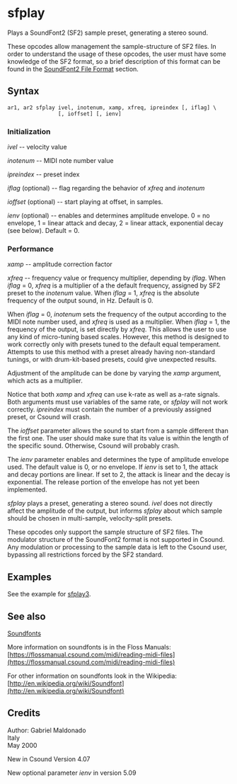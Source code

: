 <!--
id:sfplay
category:Signal Generators:Sample Playback
-->
# sfplay
Plays a SoundFont2 (SF2) sample preset, generating a stereo sound.

These opcodes allow management the sample-structure of SF2 files. In order to understand the usage of these opcodes, the user must have some knowledge of the SF2 format, so a brief description of this format can be found in the [SoundFont2 File Format](../../siggen/sample) section.

## Syntax
``` csound-orc
ar1, ar2 sfplay ivel, inotenum, xamp, xfreq, ipreindex [, iflag] \
                [, ioffset] [, ienv]
```

### Initialization

_ivel_ -- velocity value

_inotenum_ -- MIDI note number value

_ipreindex_ -- preset index

_iflag_ (optional) -- flag regarding the behavior of _xfreq_ and _inotenum_

_ioffset_ (optional) -- start playing at offset, in samples.

_ienv_ (optional) -- enables and determines amplitude envelope. 0 = no envelope, 1 = linear attack and decay, 2 = linear attack, exponential decay (see below). Default = 0.

### Performance

_xamp_ -- amplitude correction factor

_xfreq_ -- frequency value or frequency multiplier, depending by _iflag_. When _iflag_ = 0, _xfreq_ is a multiplier of a the default frequency, assigned by SF2 preset to the _inotenum_ value. When _iflag_ = 1, _xfreq_ is the absolute frequency of the output sound, in Hz. Default is 0.

When _iflag_ = 0, _inotenum_ sets the frequency of the output according to the MIDI note number used, and _xfreq_ is used as a multiplier. When _iflag_ = 1, the frequency of the output, is set directly by _xfreq_. This allows the user to use any kind of micro-tuning based scales. However, this method is designed to work correctly only with presets tuned to the default equal temperament. Attempts to use this method with a preset already having non-standard tunings, or with drum-kit-based presets, could give unexpected results.

Adjustment of the amplitude can be done by varying the _xamp_ argument, which acts as a multiplier.

Notice that both _xamp_ and _xfreq_ can use k-rate as well as a-rate signals. Both arguments must use variables of the same rate, or _sfplay_ will not work correctly. _ipreindex_ must contain the number of a previously assigned preset, or Csound will crash.

The _ioffset_ parameter allows the sound to start from a sample different than the first one. The user should make sure that its value is within the length of the specific sound. Otherwise, Csound will probably crash.

The _ienv_ parameter enables and determines the type of amplitude envelope used. The default value is 0, or no envelope. If _ienv_ is set to 1, the attack and decay portions are linear. If set to 2, the attack is linear and the decay is exponential. The release portion of the envelope has not yet been implemented.

_sfplay_ plays a preset, generating a stereo sound. _ivel_ does not directly affect the amplitude of the output, but informs _sfplay_ about which sample should be chosen in multi-sample, velocity-split presets.

These opcodes only support the sample structure of SF2 files. The modulator structure of the SoundFont2 format is not supported in Csound. Any modulation or processing to the sample data is left to the Csound user, bypassing all restrictions forced by the SF2 standard.

## Examples

See the example for [sfplay3](../../opcodes/sfplay3).

## See also

[Soundfonts](../../siggen/sample)

More information on soundfonts is in the Floss Manuals: [https://flossmanual.csound.com/midi/reading-midi-files](https://flossmanual.csound.com/midi/reading-midi-files)

For other information on soundfonts look in the Wikipedia: [http://en.wikipedia.org/wiki/Soundfont](http://en.wikipedia.org/wiki/Soundfont)

## Credits

Author: Gabriel Maldonado<br>
Italy<br>
May 2000<br>

New in Csound Version 4.07

New optional parameter _ienv_ in version 5.09
